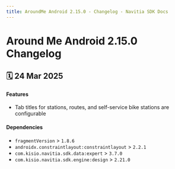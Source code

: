```yaml
---
title: AroundMe Android 2.15.0 - Changelog - Navitia SDK Docs
---
```


# Around Me Android 2.15.0 Changelog

<h2>🗓 24 Mar 2025</h2>

#### Features
- Tab titles for stations, routes, and self-service bike stations are configurable

#### Dependencies
- `fragmentVersion` > `1.8.6`
- `androidx.constraintlayout:constraintlayout` > `2.2.1`
- `com.kisio.navitia.sdk.data:expert` > `3.7.0`
- `com.kisio.navitia.sdk.engine:design` > `2.21.0`

